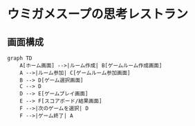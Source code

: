 # ウミガメスープの思考レストラン

## 画面構成
```mermaid
graph TD
    A[ホーム画面] -->|ルーム作成| B[ゲームルーム作成画面]
    A -->|ルーム参加| C[ゲームルーム参加画面]
    B --> D[ゲーム選択画面]
    C --> D
    D --> E[ゲームプレイ画面]
    E --> F[スコアボード/結果画面]
    F -->|次のゲームを選択| D
    F -->|ゲーム終了| A
```

